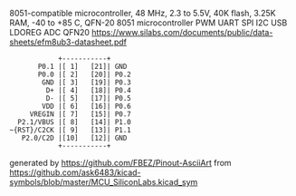 8051-compatible microcontroller, 48 MHz, 2.3 to 5.5V, 40K flash, 3.25K RAM, -40 to +85 C, QFN-20
8051 microcontroller PWM UART SPI I2C USB LDOREG ADC QFN20
https://www.silabs.com/documents/public/data-sheets/efm8ub3-datasheet.pdf


	            +-----------+
	       P0.1 |[ 1]   [21]| GND
	       P0.0 |[ 2]   [20]| P0.2
	        GND |[ 3]   [19]| P0.3
	         D+ |[ 4]   [18]| P0.4
	         D- |[ 5]   [17]| P0.5
	        VDD |[ 6]   [16]| P0.6
	     VREGIN |[ 7]   [15]| P0.7
	  P2.1/VBUS |[ 8]   [14]| P1.0
	~{RST}/C2CK |[ 9]   [13]| P1.1
	   P2.0/C2D |[10]   [12]| GND
	            +-----------+


generated by https://github.com/FBEZ/Pinout-AsciiArt from https://github.com/ask6483/kicad-symbols/blob/master/MCU_SiliconLabs.kicad_sym